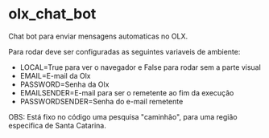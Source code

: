# olx_chat_bot

Chat bot para enviar mensagens automaticas no OLX.

Para rodar deve ser configuradas as seguintes variaveis de ambiente:

* LOCAL=True para ver o navegador e False para rodar sem a parte visual
* EMAIL=E-mail da Olx
* PASSWORD=Senha da Olx
* EMAILSENDER=E-mail para ser o remetente ao fim da execução
* PASSWORDSENDER=Senha do e-mail remetente

OBS: Está fixo no código uma pesquisa "caminhão", para uma região especifica de Santa Catarina.
